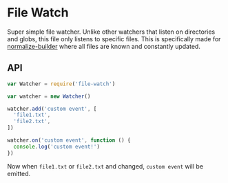 
# File Watch

Super simple file watcher.
Unlike other watchers that listen on directories and globs,
this file only listens to specific files.
This is specifically made for [normalize-builder](https://github.com/normalize/builder.js) where all files are known and constantly updated.

## API

```js
var Watcher = require('file-watch')

var watcher = new Watcher()

watcher.add('custom event', [
  'file1.txt',
  'file2.txt',
])

watcher.on('custom event', function () {
  console.log('custom event!')
})
```

Now when `file1.txt` or `file2.txt` and changed,
`custom event` will be emitted.
